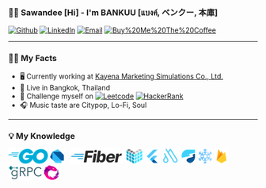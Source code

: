 ### 🙏🏽 Sawandee [Hi] - I'm BANKUU [แบงค์, ベンクー, 本庫]

[![Github](https://img.shields.io/badge/-Github-171515?style=flat-square&amp;labelColor=171515&amp;logoColor=white&amp;logo=github)](https://github.com/bankuu) [![LinkedIn](https://img.shields.io/badge/-LinkedIn-0072b1?style=flat-square&amp;labelColor=0072b1&amp;logoColor=white&amp;logo=linkedin)](https://www.linkedin.com/in/bankuu) [![Email](https://img.shields.io/badge/-Email-720e9e?style=flat-square&amp;labelColor=720e9e&amp;logoColor=white&amp;logo=yahoo)](mailto:ban.kuu@yahoo.com) [![Buy%20Me%20The%20Coffee](https://img.shields.io/badge/-Buy%20Me%20The%20Coffee-DE3163?style=flat-square&amp;labelColor=DE3163&amp;logoColor=white&amp;logo=BuyMeACoffee)](https://buy.stripe.com/28o6pQ9xceVha8o4gj)

---

### 🙋🏽 My Facts

- 🖥️ Currently working at [Kayena Marketing Simulations Co., Ltd.](https://kayena-simulations.io)
- 🛌 Live in Bangkok, Thailand
- 🗻 Challenge myself on [![Leetcode](https://img.shields.io/badge/-Leetcode-F2A53F?style=flat-square&amp;labelColor=F2A53F&amp;logoColor=white&amp;logo=leetcode)](https://leetcode.com/bankuu) [![HackerRank](https://img.shields.io/badge/-HackerRank-3CB371?style=flat-square&amp;labelColor=3CB371&amp;logoColor=white&amp;logo=hackerrank)](https://www.hackerrank.com/bankuu)
- 🎧 Music taste are Citypop, Lo-Fi, Soul

---

### 💡 My Knowledge

<img src="packages/resource/image/skill-golang.png"/> <img src="packages/resource/image/skill-dart.png"/> <img src="packages/resource/image/skill-other.png"/> <img src="packages/resource/image/skill-gofiber.png"/> <img src="packages/resource/image/skill-echo.png"/> <img src="packages/resource/image/skill-flutter.png"/> <img src="packages/resource/image/skill-autoroute.png"/> <img src="packages/resource/image/skill-riverpod.png"/> <img src="packages/resource/image/skill-freezed.png"/> <img src="packages/resource/image/skill-firebase.png"/> <img src="packages/resource/image/skill-grpc.png"/> <img src="packages/resource/image/skill-reactivex.png"/>